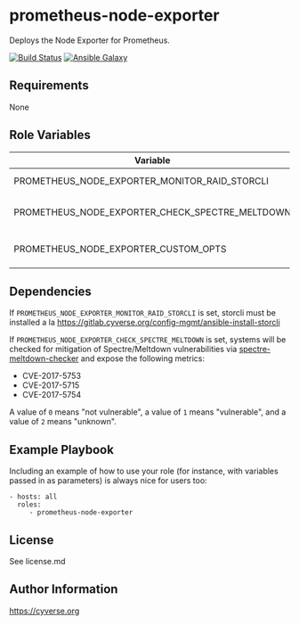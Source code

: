 prometheus-node-exporter
=========

Deploys the Node Exporter for Prometheus.

[![Build Status](https://travis-ci.org/CyVerse-Ansible/ansible-prometheus-node-exporter.svg?branch=master)](https://travis-ci.org/CyVerse-Ansible/ansible-prometheus-node-exporter)
[![Ansible Galaxy](https://img.shields.io/badge/ansible--galaxy-prometheus--node--exporter-blue.svg)](https://galaxy.ansible.com/CyVerse-Ansible/prometheus-node-exporter/)


Requirements
------------

None

Role Variables
--------------

| Variable                                        | Required | Default   | Choices     | Comments                                    |
|-------------------------------------------------|----------|-----------|-------------|---------------------------------------------|
| PROMETHEUS_NODE_EXPORTER_MONITOR_RAID_STORCLI   | no       | false     | true, false | Monitor RAID with StorCLI                   |
| PROMETHEUS_NODE_EXPORTER_CHECK_SPECTRE_MELTDOWN | no       | false     | true, false | Check Spectre/Meltdown mitigation status    |
| PROMETHEUS_NODE_EXPORTER_CUSTOM_OPTS            | no       | undefined | string      | Additional options to pass to node_exporter |

Dependencies
------------

If `PROMETHEUS_NODE_EXPORTER_MONITOR_RAID_STORCLI` is set, storcli must be installed a la https://gitlab.cyverse.org/config-mgmt/ansible-install-storcli

If `PROMETHEUS_NODE_EXPORTER_CHECK_SPECTRE_MELTDOWN` is set, systems will be checked for mitigation of Spectre/Meltdown vulnerabilities via [spectre-meltdown-checker](https://github.com/speed47/spectre-meltdown-checker) and expose the following metrics:
- CVE-2017-5753
- CVE-2017-5715
- CVE-2017-5754

A value of `0` means "not vulnerable", a value of `1` means "vulnerable", and a value of `2` means "unknown".

Example Playbook
----------------

Including an example of how to use your role (for instance, with variables passed in as parameters) is always nice for users too:

    - hosts: all
      roles:
         - prometheus-node-exporter

License
-------

See license.md

Author Information
------------------

https://cyverse.org

